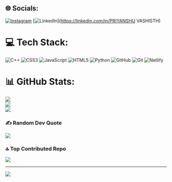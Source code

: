 
## 🌐 Socials:
[![Instagram](https://img.shields.io/badge/Instagram-%23E4405F.svg?logo=Instagram&logoColor=white)](https://instagram.com/vashisthh10) [![LinkedIn](https://img.shields.io/badge/LinkedIn-%230077B5.svg?logo=linkedin&logoColor=white)](https://linkedin.com/in/PRIYANSHU VASHISTH) 

# 💻 Tech Stack:
![C++](https://img.shields.io/badge/c++-%2300599C.svg?style=for-the-badge&logo=c%2B%2B&logoColor=white) ![CSS3](https://img.shields.io/badge/css3-%231572B6.svg?style=for-the-badge&logo=css3&logoColor=white) ![JavaScript](https://img.shields.io/badge/javascript-%23323330.svg?style=for-the-badge&logo=javascript&logoColor=%23F7DF1E) ![HTML5](https://img.shields.io/badge/html5-%23E34F26.svg?style=for-the-badge&logo=html5&logoColor=white) ![Python](https://img.shields.io/badge/python-3670A0?style=for-the-badge&logo=python&logoColor=ffdd54) ![GitHub](https://img.shields.io/badge/github-%23121011.svg?style=for-the-badge&logo=github&logoColor=white) ![Git](https://img.shields.io/badge/git-%23F05033.svg?style=for-the-badge&logo=git&logoColor=white) ![Netlify](https://img.shields.io/badge/netlify-%23000000.svg?style=for-the-badge&logo=netlify&logoColor=#00C7B7)
# 📊 GitHub Stats:
![](https://github-readme-stats.vercel.app/api?username=vashisth100&theme=monokai&hide_border=false&include_all_commits=false&count_private=false)<br/>
![](https://github-readme-streak-stats.herokuapp.com/?user=vashisth100&theme=monokai&hide_border=false)<br/>
![](https://github-readme-stats.vercel.app/api/top-langs/?username=vashisth100&theme=monokai&hide_border=false&include_all_commits=false&count_private=false&layout=compact)

### ✍️ Random Dev Quote
![](https://quotes-github-readme.vercel.app/api?type=horizontal&theme=radical)

### 🔝 Top Contributed Repo
![](https://github-contributor-stats.vercel.app/api?username=vashisth100&limit=5&theme=dark&combine_all_yearly_contributions=true)

---
[![](https://visitcount.itsvg.in/api?id=vashisth100&icon=0&color=0)](https://visitcount.itsvg.in)

<!-- Proudly created with GPRM ( https://gprm.itsvg.in ) -->

